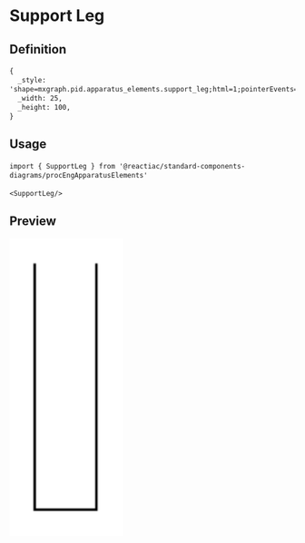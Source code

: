 # Support Leg

## Definition

```
{
  _style: 'shape=mxgraph.pid.apparatus_elements.support_leg;html=1;pointerEvents=1;align=center;verticalLabelPosition=bottom;verticalAlign=top;dashed=0;',
  _width: 25,
  _height: 100,
}
```

## Usage

```
import { SupportLeg } from '@reactiac/standard-components-diagrams/procEngApparatusElements'

<SupportLeg/>
```

## Preview

<img src="./support-leg.png" width="200"/>
